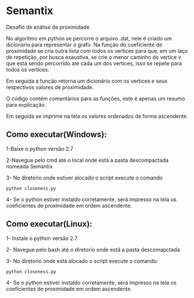 # Semantix
Desafio de análise de proximidade 

No algoritmo em python se percorre o arquivo .dat, nele é criado um dicionário para representar o grafo.
Na função do coeficiente de proximidade se cria outra lista com todos os vertices para que, em um laço de repetição, por busca exaustiva, se crie o menor caminho do vertice v que está sendo percorrido até cada um dos vertices, isso se repete para todos os vertices.

Em seguida a função retorna um dicionário com os vertices e seus respectivos valores de proximidade.

O código contém comentários para as funções, este é apenas um resumo para explicação.

Em seguida se imprime na tela os valores ordenados de forma ascendente.

## Como executar(Windows):

1-Baixe o python versão 2.7

2-Navegue pelo cmd até o local onde está a pasta descompactada nomeada Semantix

3- No diretório onde estiver alocado o script execute o comando
```
python closeness.py
```
4- Se o python estiver instaldo corretamente, será impresso na tela os coeficientes de proximidade em ordem ascendente.

## Como executar(Linux):

1- Instale o python versão 2.7

2- Navegue pelo bash até o diretorio onde está a pasta descomapctada

3- No diretorio onde está alocado o script execute o comando: 
```
python closeness.py
```

4- Se o python estiver instaldo corretamente, será impresso na tela os coeficientes de proximidade em ordem ascendente.
